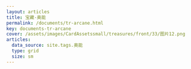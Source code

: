 ```yaml
---
layout: articles
title: 宝藏-奥能
permalink: /documents/tr-arcane.html
key: documents-tr-arcane
cover: /assets/images/CardAssetssmall/treasures/front/33/图片12.png
articles:
  data_source: site.tags.奥能
  type: grid
  size: sm
---
```


